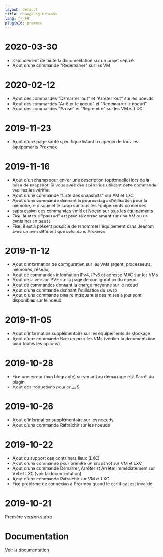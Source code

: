 ```yaml
---
layout: default
title: Changelog Proxmox
lang: fr_FR
pluginId: proxmox
---
```


# 2020-03-30

- Déplacement de toute la documentation sur un projet séparé
- Ajout d'une commande "Redémarrer" sur les VM

# 2020-02-12

- Ajout des commandes "Démarrer tout" et "Arrêter tout" sur les noeuds
- Ajout des commandes "Arrêter le noeud" et "Redémarrer le noeud"
- Ajout des commandes "Pause" et "Reprendre" sur les VM et LXC

# 2019-11-23

- Ajout d'une page santé spécifique listant un aperçu de tous les équipements Proxmox

# 2019-11-16

- Ajout d'un champ pour entrer une description (optionnelle) lors de la prise de snapshot. Si vous avez des scénarios utilisant cette commande veuillez les vérifier.
- Ajout d'une commande "Liste des snapshots" sur VM et LXC
- Ajout d'une commande donnant le pourcentage d'utilisation pour la mémoire, le disque et le swap sur tous les équipements concernés
- suppression des commandes vmid et Noeud sur tous les équipements
- Fixe: le status "paused" est précisé correctement sur une VM ou un container en pause
- Fixe: il est à présent possible de renommer l'équipement dans Jeedom avec un nom différent que celui dans Proxmox

# 2019-11-12

- Ajout d'information de configuration sur les VMs (agent, processeurs, mémoires, réseau)
- Ajout de commandes information IPv4, IPv6 et adresse MAC sur les VMs
- Ajout de la version PVE sur la page de configuration du noeud
- Ajout de commandes donnant la charge moyenne sur le noeud
- Ajout d'une commande donnant l'utilisation du swap
- Ajout d'une commande binaire indiquant si des mises à jour sont disponibles sur le noeud

# 2019-11-05

- Ajout d'information supplémentaire sur les équipements de stockage
- Ajout d'une commande Backup pour les VMs (vérifier la documentation pour toutes les options)

# 2019-10-28

- Fixe une erreur (non bloquante) survenant au démarrage et à l'arrêt du plugin
- Ajout des traductions pour en_US

# 2019-10-26

- Ajout d'information supplémentaire sur les noeuds
- Ajout d'une commande Rafraichir sur les noeuds

# 2019-10-22

- Ajout du support des containers linux (LXC)
- Ajout d'une commande pour prendre un snapshot sur VM et LXC
- Ajout d'une commande Démarrer, Arrêter et Arrêter immédiatement sur VM et LXC (voir la documentation)
- Ajout d'une commande Rafraichir sur VM et LXC
- Fixe problème de connexion à Proxmox quand le certificat est invalide

# 2019-10-21

Première version stable

# Documentation

[Voir la documentation]({{site.baseurl}}/{{page.pluginId}})
